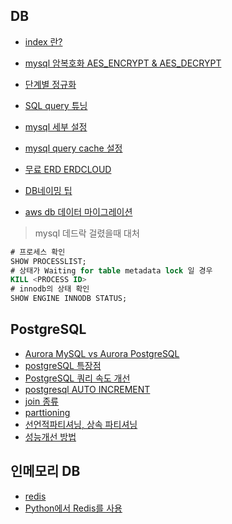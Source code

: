 ## DB

* [index 란?](https://itholic.github.io/database-index/)
* [mysql 암복호화 AES_ENCRYPT & AES_DECRYPT](https://stricky.tistory.com/330)
* [단계별 정규화](https://minimax95.tistory.com/entry/%EC%A0%95%EA%B7%9C%ED%99%94Normalization-%EA%B0%9C%EB%85%90%EA%B3%BC-%EA%B8%B0%EB%B3%B8-%EA%B3%BC%EC%A0%95)
* [SQL query 튜닝](https://cornswrold.tistory.com/87)
* [mysql 세부 설정](https://happist.com/577204/db-%ED%8A%9C%EB%8B%9D%EC%9C%BC%EB%A1%9C-mysql-%EC%B5%9C%EC%A0%81%ED%99%94)
* [mysql query cache 설정](https://jupiny.com/2021/01/10/mysql-query-cache-disadvantage/)
* [무료 ERD ERDCLOUD](https://www.erdcloud.com/)
* [DB네이밍 팁](https://jang8584.tistory.com/35)

* [aws db 데이터 마이그레이션](https://aws.amazon.com/ko/dms/)

> mysql 데드락 걸렸을때 대처
```sql
# 프로세스 확인
SHOW PROCESSLIST;
# 상태가 Waiting for table metadata lock 일 경우
KILL <PROCESS ID>
# innodb의 상태 확인
SHOW ENGINE INNODB STATUS;
```

## PostgreSQL

* [Aurora MySQL vs Aurora PostgreSQL](https://techblog.woowahan.com/6550/)
* [postgreSQL 특장점](https://codecamp.tistory.com/2)
* [PostgreSQL 쿼리 속도 개선](https://hyperconnect.github.io/2020/08/31/improve-slow-query.html)
* [postgresql AUTO INCREMENT](https://aspdotnet.tistory.com/2401)
* [join 종류](https://venova.tistory.com/entry/SQL-PostgreSQL-Join-%EC%97%90-%EB%8C%80%ED%95%B4%EC%84%9C)
* [parttioning](https://hides.tistory.com/1040)
* [선언적파티셔닝, 상속 파티셔닝](https://uiandwe.tistory.com/1318)
* [성능개선 방법](https://uiandwe.tistory.com/1283)

## 인메모리 DB
* [redis](https://aws.amazon.com/ko/elasticache/what-is-redis/)
* [Python에서 Redis를 사용](https://soyoung-new-challenge.tistory.com/117)
